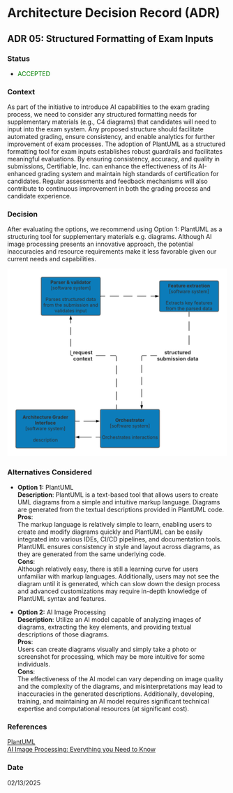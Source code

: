# Architecture Decision Record (ADR)

## ADR 05: Structured Formatting of Exam Inputs

### Status
- <span style="color:green">ACCEPTED</span>

### Context
As part of the initiative to introduce AI capabilities to the exam grading process, we need to consider any structured formatting needs for supplementary materials (e.g., C4 diagrams) that 
candidates will need to input into the exam system. Any proposed structure should facilitate automated grading, ensure consistency, and enable analytics for further improvement of exam processes. 
The adoption of PlantUML as a structured formatting tool for exam inputs establishes robust guardrails and facilitates meaningful evaluations. By ensuring consistency, accuracy, and quality in 
submissions, Certifiable, Inc. can enhance the effectiveness of its AI-enhanced grading system and maintain high standards of certification for candidates. Regular assessments and feedback mechanisms 
will also contribute to continuous improvement in both the grading process and candidate experience.

### Decision
After evaluating the options, we recommend using Option 1: PlantUML as a structuring tool for supplementary materials e.g. diagrams. Although AI image processing presents an innovative approach, 
the potential inaccuracies and resource requirements make it less favorable given our current needs and capabilities.

![Architectural diagram](./images/ADR-05.png)

### Alternatives Considered
- **Option 1:** PlantUML    
  **Description**: PlantUML is a text-based tool that allows users to create UML diagrams from a simple and intuitive markup language. 
  Diagrams are generated from the textual descriptions provided in PlantUML code.  
  **Pros**:     
  The markup language is relatively simple to learn, enabling users to create and modify diagrams quickly and PlantUML can be easily integrated into various IDEs, 
  CI/CD pipelines, and documentation tools. PlantUML ensures consistency in style and layout across diagrams, as they are generated from the same underlying code.     
  **Cons**:          
  Although relatively easy, there is still a learning curve for users unfamiliar with markup languages. Additionally, users may not see the diagram until it is generated, 
  which can slow down the design process and advanced customizations may require in-depth knowledge of PlantUML syntax and features.


- **Option 2:** AI Image Processing     
  **Description**: Utilize an AI model capable of analyzing images of diagrams, extracting the key elements, and providing textual descriptions of those diagrams.  
  **Pros**:     
  Users can create diagrams visually and simply take a photo or screenshot for processing, which may be more intuitive for some individuals.    
  **Cons**:     
  The effectiveness of the AI model can vary depending on image quality and the complexity of the diagrams, and misinterpretations may lead to inaccuracies in the generated descriptions.
  Additionally, developing, training, and maintaining an AI model requires significant technical expertise and computational resources (at significant cost).

### References
[PlantUML](https://plantuml.com/)   
[AI Image Processing: Everything you Need to Know](https://medium.com/@klear-stack/ai-image-processing-everything-you-need-to-know-4cd337e0149a)

### Date
02/13/2025
